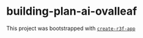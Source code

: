 # building-plan-ai-ovalleaf

This project was bootstrapped with [`create-r3f-app`](https://github.com/utsuboco/create-r3f-app)